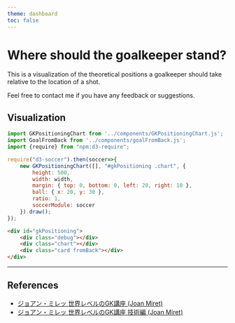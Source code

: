 ```yaml
---
theme: dashboard
toc: false
---
```


# Where should the goalkeeper stand?

This is a visualization of the theoretical positions a goalkeeper should take relative to the location of a shot.

Feel free to contact me if you have any feedback or suggestions.

## Visualization


```js
import GKPositioningChart from '../components/GKPositioningChart.js';
import GoalFromBack from '../components/goalFromBack.js';
import {require} from "npm:d3-require";
```

```js
require("d3-soccer").then(soccer=>{
    new GKPositioningChart([], "#gkPositioning .chart", {
        height: 500,
        width: width,
        margin: { top: 0, bottom: 0, left: 20, right: 10 },
        ball: { x: 20, y: 30 },
        ratio: 1,
        soccerModule: soccer
    }).draw();
});
```


```html
<div id="gkPositioning">
    <div class="debug"></div>
    <div class="chart"></div>
    <div class="card fromBack"></div>
</div>
```

---
## References

- [ジョアン・ミレッ 世界レベルのGK講座 (Joan Miret)](https://www.amazon.co.jp/%E3%82%B8%E3%83%A7%E3%82%A2%E3%83%B3%E3%83%BB%E3%83%9F%E3%83%AC%E3%83%83-%E4%B8%96%E7%95%8C%E3%83%AC%E3%83%99%E3%83%AB%E3%81%AEGK%E8%AC%9B%E5%BA%A7-%E5%80%89%E6%9C%AC%E5%92%8C%E6%98%8C/dp/4862555330)
- [ジョアン・ミレッ 世界レベルのGK講座 技術編 (Joan Miret)](https://www.amazon.co.jp/dp/4862556426/ref=sspa_dk_detail_0?psc=1&pd_rd_i=4862556426&pd_rd_w=hmdci&content-id=amzn1.sym.4519c587-1a66-4b67-a87f-559231103a05&pf_rd_p=4519c587-1a66-4b67-a87f-559231103a05&pf_rd_r=69DTFK25PVNPWZRFBTY6&pd_rd_wg=0lE3Q&pd_rd_r=bc7288d9-7d02-403c-b38b-ecffa7582dfe&s=books&sp_csd=d2lkZ2V0TmFtZT1zcF9kZXRhaWwy)
